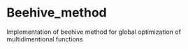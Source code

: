 # Beehive_method
Implementation of beehive method for global optimization of multidimentional functions
